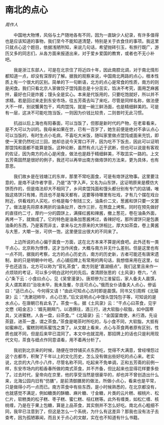 # 南北的点心

*周作人*

　　中国地大物博，风俗与土产随地各有不同，因为一直缺少人纪录，有许多值得也是应该知道的事物，我们至今不能知道清楚，特别是关于衣食住的事项。我这里只就点心这个题目，依据浅陋所知，来说几句话，希望抛砖引玉，有旅行既广，游历又多的同志们，从各方面来报道出来，对于爱乡爱国的教育，或者也不无小补吧。

　　我是浙江东部人，可是在北京住了将近四十年，因此南腔北调，对于南北情形都知道一点，却没有深厚的了解。据我的观察来说，中国南北两路的点心，根本性质上有一个很大的区别。简单的下一句断语，北方的点心是常食的性质，南方的则是闲食。我们只看北京人家做饺子馄饨面总是十分茁实，馅决不考究，面用芝麻酱拌，最好也只是炸酱；馒头全是实心。本来是代饭用的，只要吃饱就好，所以并不求精。若是回过来走到东安市场，往五芳斋去叫了来吃，尽管是同样名称，做法便大不一样，别说蟹黄包干，鸡肉馄饨，就是一碗三鲜汤面，也是精细鲜美的。可是有一层，这决不可能吃饱当饭，一则因为价钱比较贵，二则昔时无此习惯。

　　抗战以后上海也有阳春面，可以当饭了，但那是新时代的产物，在老辈看来，是不大可以为训的。我母亲如果在世，已有一百岁了，她生前便是绝对不承认点心可以当饭的，有时生点小毛病，不喜吃大米饭，随叫家里做点馄饨或面来充饥，即使一天里仍然吃过三回，她却总说今天胃口不开，因为吃不下饭去，因此可以证明那馄饨和面都不能算是饭。这种论断，虽然有点儿近于武断，但也可以说是有客观的佐证，因为南方的点心是闲食，做法也是趋于精细鲜美，不取茁实一路的。上文五芳斋固然是很好的例子，我还可以再举出南方做烙饼的方法来，更为具体，也有意思。

　　我们故乡是在钱塘江的东岸，那里不常吃面食，可是有烙饼这物事。这里要注意的，是烙不读作者字音，乃是“洛”字入声，又名为山东饼，这证明原来是模仿大饼而作的，但是烙法却大不相同了，乡间卖馄饨面和馒头都分别有专门的店铺，唯独这烙饼只有摊，而且也不是每天都有，这要等待哪里有社戏，才有几个摆在戏台附近，供看戏的人买吃，价格是每个制钱三文，油条价二文，葱酱和饼只要一文罢了。做法是先将原本两折的油条扯开，改作三折，在熬盘上烤焦，同时在预先做好的直径约二寸，厚约一分的圆饼上，满搽红酱和辣酱，撤上葱花，卷在油条外面，再烤一下，就做成了。它的特色是油条加葱酱烤过，香辣好吃，那所谓饼只是包裹油条的东西，乃是客而非主，拿来与北方原来的大饼相比，厚大如茶盘，卷上黄酱与大葱，大嚼一张，可供一饱，这里便显出很大的不同来了。

　　上边所说的点心偏于面食一方面，这在北方本来不算是闲食吧。此外还有一类干点心，北京称为悸悸，这才当作闲食，大概与南方并无什么差别。但是这里也有一点不同，据我的考察，北方的点心历史古，南方的历史新，古者可能还有唐宋遗制，新的只是明朝中叶吧。点心铺招牌上有常用的两句话，我想借来用在这里，似乎也还适当，北方可以称为“官礼茶食”，南方则是“嘉湖细点”。我们这里且来作一点烦琐的考证，可以多少明白这时代的先后。查清顾张思的《土风录》卷六，“点心”条下云：小食曰点心，见《吴曾漫录》。唐郑傪为江淮留后，家人备夫人晨馔，夫人谓其弟曰“治妆未毕，我未及餐，尔且可点心。”俄而女仆请备夫人点心，傪诟曰：“适已点心，今何得又请！”由此可知点心古时即是晨馔。同书又引周辉《北辕录》云：“洗漱冠柿毕，点心已至。”后文说明点心中馒头馄饨包子等，可知说的是水点心，在唐朝已有此名了。茶食一名，据《土风录》云：“干点心曰茶食，见宇文懋《昭金志》：‘婿先期拜门，以酒撰往，酒三行，进大软脂小软脂，如中国寒具，又进蜜糕，人各一盘，曰茶食。’”《北辕录》云：“金国宴南使，未行酒，先设茶筵，进茶一盏，谓之茶食。”茶食是喝茶时所吃的，与小食不同，大软脂，大抵有如蜜麻花，蜜糕则明系蜜饯之类了。从文献上看来，点心与茶食两者原有区别，性质也就不同，但是后来早已混同了。本文中也就混用，那招牌上的话也只是利用现代文句，茶食与细点作同意语看，用不着再分析了。

　　我初到北京来的时候，随便在饽饽铺买点东西吃，觉得不大满意，曾经埋怨过这个古都市，积聚了千年以上的文化历史，怎么没有做出些好吃的点心来。老实说，北京的大八件小八件，尽管名称不同，吃起来不免单调，正和五芳斋的前例一样，东安市场内的稻香春所做的南式茶食，并不齐备，但比起来也显得花样要多些了。过去时代，皇帝向在京里，他的享受当然是很豪华的，却也并不曾创造出什么来，北海公园内旧有“仿膳”，是前清御膳房的做法，所做小点心，看来也是平常，只是做得小巧一点而已。南方茶食中有些东西，是小时候熟悉的，在北京都没有，也就感觉不满足，例如糖类的酥糖、麻片糖、寸金糖，片类的云片糕、椒桃片、松仁片，软糕类的松子糕、枣子糕、蜜仁糕、桔红糕等。此外有缠类，如松仁缠、核桃缠，乃是在于果上包糖，算是上品茶食，其实倒并不怎么好吃。南北点心粗细不同，我早已注意到了，但这是怎么一个系统，为什么有这差异？那我也没有法子去查考，因为孤陋寡闻，而且关于点心的文献，实在也不知道有什么书籍。